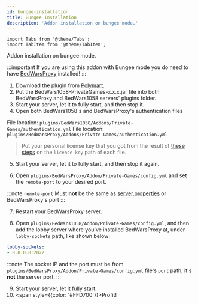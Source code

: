 ```yaml
---
id: bungee-installation
title: Bungee Installation
description: 'Addon installation on bungee mode.'
---
```

```mdx-code-block
import Tabs from '@theme/Tabs';
import TabItem from '@theme/TabItem';
```

Addon installation on bungee mode.

:::important
 If you are using this addon with Bungee mode you do need to have [BedWarsProxy](https://polymart.org/r/2167) installed!
:::

1. Download the plugin from [Polymart](https://polymart.org/r/1620).
2. Put the BedWars1058-PrivateGames-x.x.x.jar file into both BedWarsProxy and BedWars1058 servers' plugins folder.
3. Start your server, let it to fully start, and then stop it.
4. Open both BedWars1058's and BedWarsProxy's authentication files
<Tabs groupId="dependency-plugin">
  <TabItem value="bedwars1058" label="BedWars1058">
  File location: <code>plugins/BedWars1058/Addons/Private-Games/authentication.yml</code>
  </TabItem>
  <TabItem value="bedwarsproxy" label="BedWarsProxy">
  File location: <code>plugins/BedWarsProxy/Addons/Private-Games/authentication.yml</code>
  </TabItem>
</Tabs>

> Put your personal license key that you got from the result of [these steps](/private-games/how-to-verify#get-the-license-and-your-roles-for-bedwars1058-private-games) on the `license-key` path of each file.

5. Start your server, let it to fully start, and then stop it again.

6. Open `plugins/BedWarsProxy/Addon/Private-Games/config.yml` and set the `remote-port` to your desired port.

:::note
`remote-port` Must **not** be the same as [server.properties](https://www.spigotmc.org/wiki/spigot-configuration-server-properties/) or BedWarsProxy's port
:::

7. Restart your BedWarsProxy server.

8. Open `plugins/BedWars1058/Addon/Private-Games/config.yml`, and then add the lobby server where you've installed BedWarsProxy at, under `lobby-sockets` path, like shown below:

```yml title="plugins/BedWars1058/Addon/Private-Games/config.yml" 
lobby-sockets:
- 0.0.0.0:2022
```
:::note
The socket IP and the port must be from `plugins/BedWarsProxy/Addon/Private-Games/config.yml` file's `port` path, it's **not** the server port.
:::

9. Start your server, let it fully start.
10. <span style={{color: '#FFD700'}}>Profit!</span>